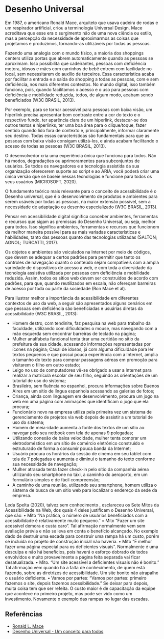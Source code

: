 # Desenho Universal

Em 1987, o americano Ronald Mace, arquiteto que usava cadeira de rodas e um respirador artificial, criou a terminologia Universal Design. Mace acreditava que esse era o surgimento não de uma nova ciência ou estilo, mas a percepção da necessidade de aproximarmos as coisas que projetamos e produzimos, tornando-as utilizáveis por todas as pessoas.

Fazendo uma analogia com o mundo físico, a maioria dos shoppings centers utiliza portas que abrem automaticamente quando as pessoas se aproximam. Isso possibilita que cadeirantes, pessoas com deficiência motora, idosos e mães com carrinhos de bebê entrem com facilidade no local, sem necessitarem do auxílio de terceiros. Essa característica acaba por facilitar a entrada e a saída do shopping a todas as pessoas, com e sem deficiência, nos mais diferentes contextos. No mundo digital, isso também funciona, pois, quando facilitamos o acesso e o uso para pessoas com deficiência e mobilidade reduzida, todos, de algum modo, acabam sendo beneficiados (W3C BRASIL, 2013).

Por exemplo, para se tornar acessível para pessoas com baixa visão, um hiperlink precisa apresentar bom contraste entre a cor do texto e o respectivo fundo, ter aparência clara de um hiperlink, destacar-se dos outros textos e hiperlinks, ter uma boa área para o clique/toque, fazer sentido quando lido fora de contexto e, principalmente, informar claramente seu destino. Todas essas características são fundamentais para que as pessoas com baixa visão consigam utilizá-los, e ainda acabam facilitando o acesso de todas as pessoas (W3C BRASIL, 2013).

O desenvolvedor cria uma experiência única que funciona para todos. Não há modos, degradações ou aprimoramentos para subconjuntos de usuários. Se todos os navegadores e a tecnologia assistida da sua organização oferecerem suporte ao script e ao ARIA, você poderá criar uma única versão que se baseie nessas tecnologias e funcione para todos os seus usuários (MICROSOFT, 2020).

O fundamento teórico mais relevante para o conceito de acessibilidade é o Desenho universal, que é o desenvolvimento de produtos e ambientes para serem usáveis por todas as pessoas, na maior extensão possível, sem a necessidade de adaptação ou desenho especializado (W3C BRASIL, 2013).

Pensar em acessibilidade digital significa conceber ambientes, ferramentas e recursos que sigam as premissas do Desenho Universal, ou seja, melhor para todos. Isso significa ambientes, ferramentas e recursos que funcionem da melhor maneira possível para as mais variadas características e habilidades, tanto das pessoas quanto das tecnologias utilizadas (SALTON; AGNOL; TURCATTI, 2017).

Os objetos e ambientes são veiculados na Internet por meio de códigos, que devem se adequar a certos padrões para permitir que tanto os controles de navegação quanto o conteúdo sejam compatíveis com a ampla variedade de dispositivos de acesso à web, e com toda a diversidade da tecnologia assistiva utilizada por pessoas com deficiência e mobilidade reduzida. Assim, todos os sítios web devem ser construídos de acordo com padrões, para que, quando reutilizados em escala, não ofereçam barreiras de acesso por toda ou parte da sociedade (Ron Mace et al).

Para ilustrar melhor a importância da acessibilidade em diferentes contextos de uso da web, a seguir são apresentados alguns cenários em que pessoas sem deficiência são beneficiadas e usuárias diretas da acessibilidade (W3C BRASIL, 2013):

- Homem destro, com tendinite, faz pesquisa na web para trabalho da faculdade, utilizando com dificuldades o mouse, mas navegando com a mão esquerda sem encontrar barreiras de teclado na página;
- Mulher analfabeta funcional tenta tirar uma certidão no sítio da prefeitura da sua cidade, acessando informações representadas por ícones na página;
Casal de idosos, já com alguma dificuldade para ler textos pequenos e que possui pouca experiência com a Internet, amplia o tamanho do texto para comprar passagens aéreas em promoção para visitarem o filho em outro estado;
- Leigo no uso de computadores vê-se obrigado a usar a Internet para realizar a matrícula escolar de seu filho, seguindo as orientações de um tutorial de uso do sistema;
- Brasileiro, sem fluência no espanhol, procura informações sobre Buenos Aires em um sítio de língua espanhola acessando as galerias de fotos;
- Criança, ainda com linguagem em desenvolvimento, procura um jogo na web em uma página com animações que identificam o jogo que ela procura;
- Funcionário novo na empresa utiliza pela primeira vez um sistema de gerenciamento de projetos via web depois de assistir a um tutorial de uso do sistema;
- Homem de meia-idade aumenta a fonte dos textos de um sítio ao navegar pelo seu netbook com tela de apenas 9 polegadas;
- Utilizando conexão de baixa velocidade, mulher tenta comprar um eletrodoméstico em um sítio de comércio eletrônico construído e estruturado de forma a consumir pouca banda da Internet;
- Usuário procura os horários da sessão de cinema em seu tablet com tela de 7 polegadas e aumenta e diminui o tamanho do texto conforme sua necessidade de navegação;
- Mulher atrasada tenta fazer check-in pelo sítio da companhia aérea utilizando seu smartphone no táxi, a caminho do aeroporto, em um formulário simples e de fácil compreensão;
- A caminho de uma reunião, utilizando seu smartphone, homem utiliza o sistema de busca de um sítio web para localizar o endereço da sede da empresa.

Leda Spelta (2020), talvez sem conhecimento , esclareceu os Sete Mitos da Acessibilidade na Web, dos quais 4 deles justificam o Desenho Universal, que são:
•	Mito “Na prática, o número de usuários beneficiados com a acessibilidade é relativamente muito pequeno.”
•	Mito “Fazer um site acessível demora e custa caro”. Tal afirmação normalmente vem sem avaliação prévia e não se leva em conta o benefício alcançado. No exemplo dado de destruir uma escada para construir uma rampa há um custo, porém se incluída no projeto de construção inicial não haveria.
•	Mito “É melhor fazer uma página especial para os deficientes visuais”. Normalmente é uma desculpa e não há benefícios, pois haverá o esforço dobrado de todos envolvidos e muito provavelmente a página feita separada vai ficar desatualizada.
•	Mito. “Um site acessível a deficientes visuais não é bonito.” Tal afirmação vem quando há a falta de conhecimento, de quem está fazendo, sobre as diretrizes de acessibilidade. Um site bonito não atrapalho o usuário deficiente.
•	Vamos por partes: “Vamos por partes: primeiro fazemos o site, depois fazemos acessibilidade.” Se deixar para depois, muita coisa tem que ser refeita. O custo maior é de capacitação da equipe que acontece no primeiro projeto, mas pode ser vido como um investimento. Novamente o exemplo das rampas no lugar das escadas.



## Referências
- [Ronald L. Mace](https://www.lib.ncsu.edu/findingaids/mc00260/summary)
- [Desenho Universal - Um conceito para todos](https://www.maragabrilli.com.br/wp-content/uploads/2016/01/universal_web-1.pdf)